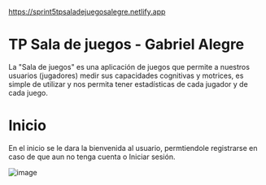 https://sprint5tpsaladejuegosalegre.netlify.app

# TP Sala de juegos - Gabriel Alegre

La "Sala de juegos" es una aplicación de juegos que permite a nuestros usuarios (jugadores) medir sus capacidades cognitivas y motrices, es simple de utilizar y nos permita tener estadísticas de cada jugador y de cada juego.

# Inicio

En el inicio se le dara la bienvenida al usuario, permtiendole registrarse en caso de que aun no tenga cuenta o Iniciar sesión.

![image](https://github.com/GabrielAlegre/TP1SalaDeJuegosLaboIV/assets/86837104/2a3cfcb6-b7de-4a32-a9b7-6ee511919f96)

